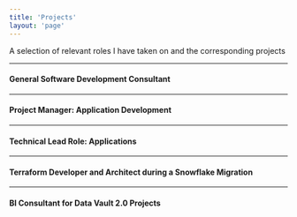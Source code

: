```yaml
---
title: 'Projects'
layout: 'page'
---
```


A selection of relevant roles I have taken on and the corresponding projects

-------------------

#### General Software Development Consultant



-------------------

#### Project Manager: Application Development


-------------------

#### Technical Lead Role: Applications


-------------------

#### Terraform Developer and Architect during a Snowflake Migration


-------------------

#### BI Consultant for Data Vault 2.0 Projects